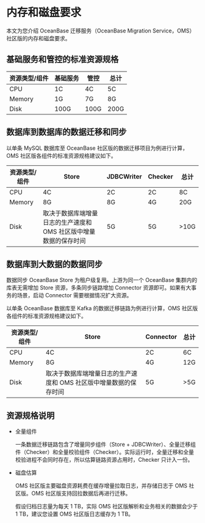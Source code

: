 # 内存和磁盘要求

本文为您介绍 OceanBase 迁移服务（OceanBase Migration Service，OMS）社区版的内存和磁盘要求。

## 基础服务和管控的标准资源规格

| 资源类型/组件 | 基础服务 |  管控  |  总计  |
|---------|------|------|------|
| CPU     | 1C   | 4C   | 5C   |
| Memory  | 1G   | 7G   | 8G   |
| Disk    | 100G | 100G | 200G |

## 数据库到数据库的数据迁移和同步

以单条 MySQL 数据库至 OceanBase 社区版的数据迁移项目为例进行计算，OMS 社区版各组件的标准资源规格建议如下。

| 资源类型/组件 |              Store               | JDBCWriter | Checker |          总计           |
|---------|----------------------------------|------------|---------|-----------------------|
| CPU     | 4C                               | 2C         | 2C      | 8C                    |
| Memory  | 8G                               | 8G         | 4G      | 20G                   |
| Disk    | 取决于数据库端增量日志的生产速度和 OMS 社区版中增量数据的保存时间 | 5G         | 5G      | \>10G |

## 数据库到大数据的数据同步

数据同步 OceanBase Store 为租户级复用。上游为同一个 OceanBase 集群内的库表无需增加 Store 资源，多条同步链路增加 Connector 资源即可。如果有大事务的场景，启动 Connector 需要根据情况扩大资源。

以单条 OceanBase 数据库至 Kafka 的数据迁移链路为例进行计算，OMS 社区版各组件的标准资源规格建议如下。

| 资源类型/组件 |              Store               | Connector |          总计          |
|---------|----------------------------------|-----------|----------------------|
| CPU     | 4C                               | 2C        | 6C                   |
| Memory  | 8G                               | 4G        | 12G                  |
| Disk    | 取决于数据库端增量日志的生产速度和 OMS 社区版中增量数据的保存时间 | 5G        | \>5G |

## 资源规格说明

* 全量组件

  一条数据迁移链路包含了增量同步组件（Store + JDBCWriter）、全量迁移组件（Checker）和全量校验组件（Checker）。实际运行时，全量迁移和全量校验进程不会同时存在，所以估算链路资源占用时，Checker 只计入一份。
  
* 磁盘估算

  OMS 社区版主要磁盘资源耗费在缓存增量拉取日志，并存储日志于 OMS 社区版。OMS 社区版支持回拉数据后再进行迁移。
  
  假设归档日志量为每天 1 TB，实际 OMS 社区版解析和业务相关的数据会少于 1 TB，建议您设置 OMS 社区版日志缓存为 1 TB。
  